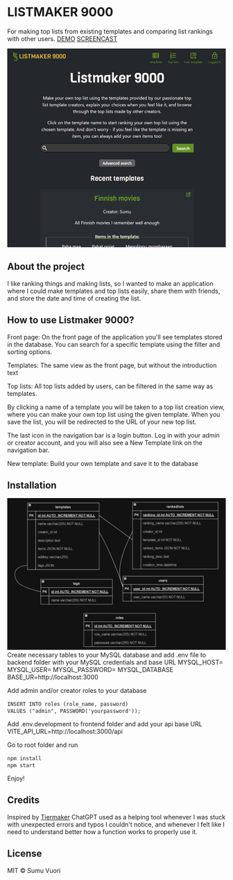 # LISTMAKER 9000

For making top lists from existing templates and comparing list rankings with other users.
[DEMO](https://toplistmaker.onrender.com/)
[SCREENCAST](https://youtu.be/IN9492Vf_z4)

![Screenshot of the Listmaker 9000](./img/frontpage.png)

## About the project

I like ranking things and making lists, so I wanted to make an application where I could make templates and top lists easily, share them with friends, and store the date and time of creating the list.

## How to use Listmaker 9000?

Front page: On the front page of the application you'll see templates stored in the database. You can search for a specific template using the filter and sorting options.

Templates: The same view as the front page, but without the introduction text

Top lists: All top lists added by users, can be filtered in the same way as templates.

By clicking a name of a template you will be taken to a top list creation view, where you can make your own top list using the given template. When you save the list, you will be redirected to the URL of your new top list.

The last icon in the navigation bar is a login button. Log in with your admin or creator account, and you will also see a New Template link on the navigation bar.

New template: Build your own template and save it to the database

## Installation

![Tables in MySQL database](./img/database.png)
Create necessary tables to your MySQL database and add .env file to backend folder with your MySQL credentials and base URL
MYSQL_HOST=
MYSQL_USER=
MYSQL_PASSWORD=
MYSQL_DATABASE
BASE_UR=http://localhost:3000

Add admin and/or creator roles to your database

```
INSERT INTO roles (role_name, password)
VALUES ("admin", PASSWORD('yourpassword'));
```

Add .env.development to frontend folder and add your api base URL
VITE_API_URL=http://localhost:3000/api

Go to root folder and run

```
npm install
npm start
```

Enjoy!

## Credits

Inspired by [Tiermaker](https://tiermaker.com/)
ChatGPT used as a helping tool whenever I was stuck with unexpected errors and typos I couldn't notice, and whenever I felt like I need to understand better how a function works to properly use it.

## License

MIT © Sumu Vuori
